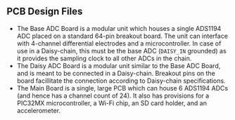 ## PCB Design Files  

* The Base ADC Board is a modular unit which houses a single ADS1194 ADC placed on a standard 64-pin breakout board. The unit can interface with 4-channel differential electrodes and a microcontroller. In case of use in a Daisy-chain, this must be the base ADC (```DAISY_IN``` grounded) as it provides the sampling clock to all other ADCs in the chain.  
* The Daisy ADC Board is a modular unit similar to the Base ADC Board, and is meant to be connected in a Daisy-chain. Breakout pins on the board facillitate the connection according to Daisy-chain specifications.  
* The Main Board is a single, large PCB which can house 6 ADS1194 ADCs (and hence has a channel count of 24). It also has provisions for a PIC32MX microcontroller, a Wi-Fi chip, an SD card holder, and an accelerometer.
